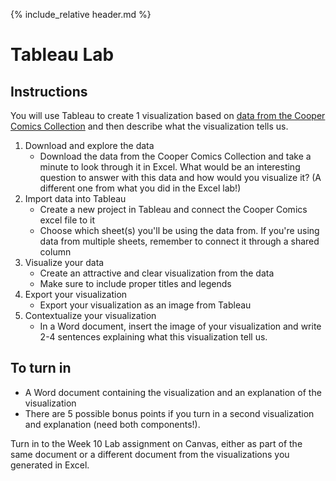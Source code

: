 {% include_relative header.md %}
# Tableau Lab
## Instructions
You will use Tableau to create 1 visualization based on [data from the Cooper Comics Collection](https://mikrowelle.github.io/cooper-comics-final/data/Cooper%20Comics%20Reprint%20Metadata.xlsx) and then describe what the visualization tells us.
1. Download and explore the data
	- Download the data from the Cooper Comics Collection and take a minute to look through it in Excel. What would be an interesting question to answer with this data and how would you visualize it? (A different one from what you did in the Excel lab!)
2. Import data into Tableau
	- Create a new project in Tableau and connect the Cooper Comics excel file to it
	- Choose which sheet(s) you'll be using the data from. If you're using data from multiple sheets, remember to connect it through a shared column
3. Visualize your data
	- Create an attractive and clear visualization from the data
	- Make sure to include proper titles and legends
4. Export your visualization
	- Export your visualization as an image from Tableau
5. Contextualize your visualization
	- In a Word document, insert the image of your visualization and write 2-4 sentences explaining what this visualization tell us.

## To turn in
- A Word document containing the visualization and an explanation of the visualization
- There are 5 possible bonus points if you turn in a second visualization and explanation (need both components!).
  
Turn in to the Week 10 Lab assignment on Canvas, either as part of the same document or a different document from the visualizations you generated in Excel.
